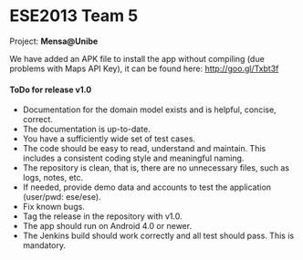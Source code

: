 # ESE2013 Team 5

Project: **Mensa@Unibe**

We have added an APK file to install the app without compiling (due problems with Maps API Key), it can be found here: http://goo.gl/Txbt3f

#### ToDo for release v1.0

- Documentation for the domain model exists and is helpful, concise, correct.
- The documentation is up-to-date.
- You have a sufficiently wide set of test cases.
- The code should be easy to read, understand and maintain. This includes a consistent coding style and meaningful naming.
- The repository is clean, that is, there are no unnecessary files, such as logs, notes, etc.
- If needed, provide demo data and accounts to test the application (user/pwd: ese/ese).
- Fix known bugs.
- Tag the release in the repository with v1.0.
- The app should run on Android 4.0 or newer.
- The Jenkins build should work correctly and all test should pass. This is mandatory.
